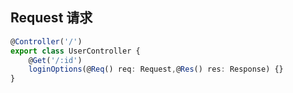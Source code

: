 ## Request 请求

```ts
@Controller('/')
export class UserController {
    @Get('/:id')
    loginOptions(@Req() req: Request,@Res() res: Response) {}
}
```